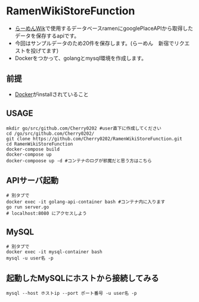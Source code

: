 # RamenWikiStoreFunction

- [らーめんWik](https://github.com/Cherry0202/RamenWiki)で使用するデータベースramenにgooglePlaceAPIから取得したデータを保存するapiです。
- 今回はサンプルデータのため20件を保存します。(らーめん　新宿でリクエストを投げてます)
- Dockerをつかって、golangとmysql環境を作成します。

## 前提

- [Docker](https://docs.docker.com/get-docker/)がinstallされていること

## USAGE

```shell
mkdir go/src/github.com/Cherry0202 #user直下に作成してください
cd /go/src/github.com/Cherry0202/
git clone https://github.com/Cherry0202/RamenWikiStoreFunction.git
cd RamenWikiStoreFunction
docker-compose build
docker-compose up
docker-compoose up -d #コンテナのログが邪魔だと思う方はこちら
```

## APIサーバ起動

```shell
# 別タブで 
docker exec -it golang-api-container bash #コンテナ内に入ります
go run server.go
# localhost:8080 にアクセスしよう
```

## MySQL

```shell
# 別タブで 
docker exec -it mysql-container bash
mysql -u user名 -p
```

## 起動したMySQLにホストから接続してみる

```shell
mysql --host ホストip --port ポート番号 -u user名 -p 
```
